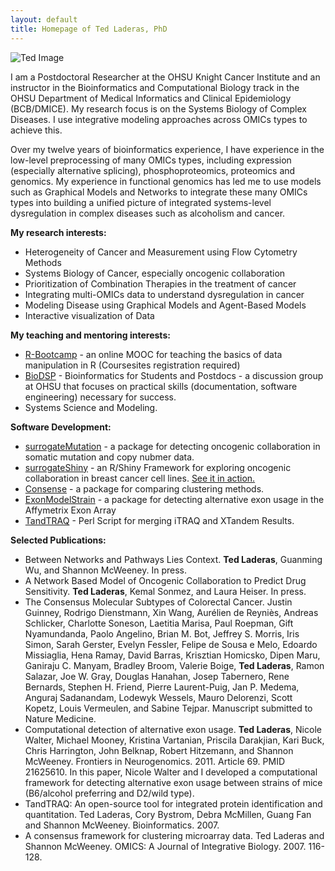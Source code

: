 ```yaml
---
layout: default
title: Homepage of Ted Laderas, PhD
---
```


![Ted Image]({{site.url}}/images/ted-headshot.jpg)

I am a Postdoctoral Researcher at the OHSU Knight Cancer Institute and an instructor 
in the Bioinformatics and Computational Biology track in the OHSU Department of
Medical Informatics and Clinical Epidemiology (BCB/DMICE). My research focus is on the Systems Biology of Complex Diseases. I use integrative modeling approaches across OMICs types to achieve this.

Over my twelve years of bioinformatics experience, I have experience in the low-level preprocessing of many OMICs types, including expression (especially alternative splicing), phosphoproteomics, proteomics and genomics. My experience in functional genomics has led me to use models such as Graphical Models and Networks to integrate these many OMICs types into building a unified picture of integrated systems-level dysregulation in complex diseases such as alcoholism and cancer. 

**My research interests:**

+  Heterogeneity of Cancer and Measurement using Flow Cytometry Methods
+  Systems Biology of Cancer, especially oncogenic collaboration
+  Prioritization of Combination Therapies in the treatment of cancer
+  Integrating multi-OMICs data to understand dysregulation in cancer
+  Modeling Disease using Graphical Models and Agent-Based Models
+  Interactive visualization of Data

**My teaching and mentoring interests:**

+ [R-Bootcamp](https://www.coursesites.com/s/_Rbootcamp) - an online MOOC for teaching the basics of data manipulation in R (Coursesites registration required)
+ [BioDSP](http://biodsp.slack.com) - Bioinformatics for Students and Postdocs - a discussion group at OHSU that focuses on practical skills (documentation, software engineering) necessary for success.
+ Systems Science and Modeling.

**Software Development:**

+ [surrogateMutation](https://github.com/laderast/surrogateMutation) - a package for detecting oncogenic collaboration in somatic mutation and copy nubmer data.
+ [surrogateShiny](https://github.com/laderast/surrogateShiny) - an R/Shiny Framework for exploring oncogenic collaboration in breast cancer cell lines. [See it in action.](https://tladeras.shinyapps.io/surrogateShiny/)
+ [Consense](https://github.com/laderast/surrogateMutation) - a package for comparing clustering methods.
+ [ExonModelStrain](https://github.com/laderast/ExonModelStrain) - a package for detecting alternative exon usage in the Affymetrix Exon Array
+ [TandTRAQ]() - Perl Script for merging iTRAQ and XTandem Results.

**Selected Publications:**

+ Between Networks and Pathways Lies Context. **Ted Laderas**, Guanming Wu, and Shannon McWeeney. In press. 
+ A Network Based Model of Oncogenic Collaboration to Predict Drug Sensitivity. **Ted Laderas**, Kemal Sonmez, and Laura Heiser. In press.
+ The Consensus Molecular Subtypes of Colorectal Cancer. Justin Guinney, Rodrigo Dienstmann, Xin Wang, Aurélien de Reyniès, Andreas Schlicker, Charlotte Soneson, Laetitia Marisa, Paul Roepman, Gift Nyamundanda, Paolo Angelino, Brian M. Bot, Jeffrey S. Morris, Iris Simon, Sarah Gerster, Evelyn Fessler, Felipe de Sousa e Melo, Edoardo Missiaglia, Hena Ramay, David Barras, Krisztian Homicsko, Dipen Maru, Ganiraju C. Manyam, Bradley Broom, Valerie Boige, **Ted Laderas**, Ramon Salazar, Joe W. Gray, Douglas Hanahan, Josep Tabernero, Rene Bernards, Stephen H. Friend, Pierre Laurent-Puig, Jan P. Medema, Anguraj Sadanandam, Lodewyk Wessels, Mauro Delorenzi, Scott Kopetz, Louis Vermeulen, and Sabine Tejpar. Manuscript submitted to Nature Medicine.
+ Computational detection of alternative exon usage. **Ted Laderas**, Nicole Walter, Michael Mooney, Kristina Vartanian, Priscila Darakjian, Kari Buck, Chris Harrington, John Belknap, Robert Hitzemann, and Shannon McWeeney.  Frontiers in Neurogenomics. 2011. Article 69. PMID 21625610. In this paper, Nicole Walter and I developed a computational framework for detecting alternative exon usage between strains of mice (B6/alcohol preferring and D2/wild type).
+ TandTRAQ: An open-source tool for integrated protein identification and quantitation. Ted Laderas, Cory Bystrom, Debra McMillen, Guang Fan and Shannon McWeeney.  Bioinformatics. 2007. 
+ A consensus framework for clustering microarray data. Ted Laderas and Shannon McWeeney. OMICS: A Journal of Integrative Biology. 2007. 116-128.